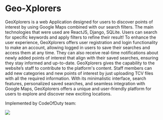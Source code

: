 # Geo-Xplorers

GeoXplorers is a web Application designed for users to discover points of
interest by using Google Maps combined with our search filters. The main
technologies that were used are ReactJS, Django, SQLite. Users can search for specific
keywords and apply filters to refine their result!
To enhance the user experience, GeoXplorers offers user registration and login
functionality to make an account, allowing logged in users to save their searches and
access them at any time. They can also receive real-time notifications about newly
added points of interest that align with their saved searches, ensuring they stay
informed and up-to-date.
GeoXplorers gives the capability to the website’s staff to contribute to the
platform's content. Staff members can add new categories and new points of interest
by just uploading TCV files with all the required information.
With its minimalistic interface, search features, personalized saved searches,
and seamless integration with Google Maps, GeoXplorers offers a unique and
user-friendly platform for users to explore and discover new exciting locations.


Implemented by CodeOfDuty team:

[![](https://contrib.rocks/image?repo=NikPnevmatikos/Geo-Xplorers)](https://github.com/NikPnevmatikos/webapp/graphs/Geo-Xplorers)
